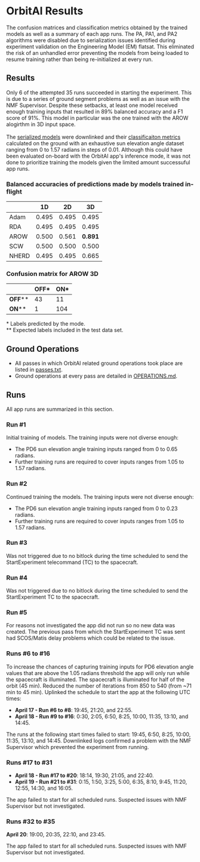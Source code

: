 # OrbitAI Results
The confusion matrices and classification metrics obtained by the trained models as well as a summary of each app runs. The PA, PA1, and PA2 algorithms were disabled due to serialization issues identified during experiment validation on the Engineering Model (EM) flatsat. This eliminated the risk of an unhandled error preventing the models from being loaded to resume training rather than being re-initialized at every run. 

## Results
Only 6 of the attempted 35 runs succeeded in starting the experiment. This is due to a series of ground segment problems as well as an issue with the NMF Supervisor. Despite these setbacks, at least one model received enough training inputs that resulted in 89% balanced accuracy and a F1 score of 91%. This model in particular was the one trained with the AROW alogirthm in 3D input space.<br><br>The [serialized models](https://github.com/georgeslabreche/opssat-orbitai/tree/main/Mochi/tools/models_space/2021-04-18) were downlinked and their [classificaiton metrics](https://github.com/georgeslabreche/opssat-orbitai/blob/main/Mochi/tools/metrics/space/inferences_2021-04-18.csv) calculated on the ground with an exhaustive sun elevation angle dataset ranging from 0 to 1.57 radians in steps of 0.01. Although this could have been evaluated on-board with the OrbitAI app's inference mode, it was not done to prioritize training the models given the limited amount successuful app runs.

### Balanced accuracies of predictions made by models trained in-flight
|       | 1D    | 2D    | 3D    |
|-------|-------|-------|-------|
| Adam  | 0.495 | 0.495 | 0.495 |
| RDA   | 0.495 | 0.495 | 0.495 |
| AROW  | 0.500 | 0.561 | **0.891** |
| SCW   | 0.500 | 0.500 | 0.500 |
| NHERD | 0.495 | 0.495 | 0.665 |

### Confusion matrix for AROW 3D
|      | **OFF*** | **ON*** |
|------|------|-----|
| **OFF**** | 43   | 11  |
| **ON****  | 1    | 104 |

\* Labels predicted by the mode.<br>
\** Expected labels included in the test data set.

## Ground Operations
- All passes in which OrbitAI related ground operations took place are listed in [passes.txt](passes.txt).
- Ground operations at every pass are detailed in [OPERATIONS.md](OPERATIONS.md).

## Runs
All app runs are summarized in this section.
### Run #1
Initial training of models. The training inputs were not diverse enough:
- The PD6 sun elevation angle training inputs ranged from 0 to 0.65 radians.
- Further training runs are required to cover inputs ranges from 1.05 to 1.57 radians.
### Run #2
Continued training the models. The training inputs were not diverse enough:
- The PD6 sun elevation angle training inputs ranged from 0 to 0.23 radians.
- Further training runs are required to cover inputs ranges from 1.05 to 1.57 radians.
### Run #3
Was not triggered due to no bitlock during the time scheduled to send the StartExperiment telecommand (TC) to the spacecraft.

### Run #4
Was not triggered due to no bitlock during the time scheduled to send the StartExperiment TC to the spacecraft.

### Run #5
For reasons not investigated the app did not run so no new data was created. The previous pass from which the StartExperiment TC was sent had SCOS/Matis delay problems which could be related to the issue.

### Runs #6 to #16
To increase the chances of capturing training inputs for PD6 elevation angle values that are above the 1.05 radians threshold the app will only run while the spacecraft is illuminated. The spacecraft is illuminated for half of the orbit (45 min). Reduced the number of iterations from 850 to 540 (from ~71 min to 45 min). Uplinked the schedule to start the app at the following UTC times: 
 - **April 17 - Run \#6 to \#8**: 19:45, 21:20, and 22:55.
 - **April 18 - Run \#9 to \#16**: 0:30, 2:05, 6:50, 8:25, 10:00, 11:35, 13:10, and 14:45.

The runs at the following start times failed to start: 19:45, 6:50, 8:25, 10:00, 11:35, 13:10, and 14:45. Downlinked logs confirmed a problem with the NMF Supervisor which prevented the experiment from running.

### Runs #17 to #31
 - **April 18 - Run \#17 to \#20**: 18:14, 19:30, 21:05, and 22:40.
 - **April 19 - Run \#21 to \#31**: 0:15, 1:50, 3:25, 5:00, 6:35, 8:10, 9:45, 11:20, 12:55, 14:30, and 16:05.

The app failed to start for all scheduled runs. Suspected issues with NMF Supervisor but not investigated.

### Runs #32 to #35
**April 20**: 19:00, 20:35, 22:10, and 23:45.

The app failed to start for all scheduled runs. Suspected issues with NMF Supervisor but not investigated.